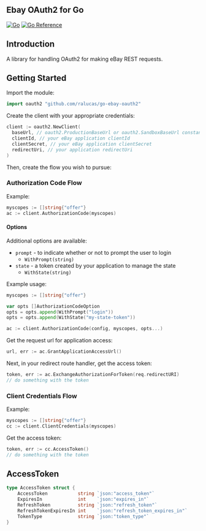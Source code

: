 Ebay OAuth2 for Go
---
[![Go](https://github.com/ralucas/go-ebay-oauth2/actions/workflows/go.yml/badge.svg)](https://github.com/ralucas/go-ebay-oauth2/actions/workflows/go.yml)
[![Go Reference](https://pkg.go.dev/badge/github.com/ralucas/go-ebay-oauth2.svg)](https://pkg.go.dev/github.com/ralucas/go-ebay-oauth2)

## Introduction
A library for handling OAuth2 for making eBay REST requests.

## Getting Started
Import the module:  
```go
import oauth2 "github.com/ralucas/go-ebay-oauth2"
```

Create the client with your appropriate credentials:
```go
client := oauth2.NewClient(
  baseUrl, // oauth2.ProductionBaseUrl or oauth2.SandboxBaseUrl constants are available
  clientId, // your eBay application clientId
  clientSecret, // your eBay application clientSecret
  redirectUri, // your application redirectUri
)
```

Then, create the flow you wish to pursue:

### Authorization Code Flow

Example:
```go
myscopes := []string{"offer"}
ac := client.AuthorizationCode(myscopes)
```

#### Options
Additional options are available:
- `prompt` - to indicate whether or not to prompt the user to login
  - `WithPrompt(string)`
- `state` - a token created by your application to manage the state
  - `WithState(string)`

Example usage:
```go
myscopes := []string{"offer"}

var opts []AuthorizationCodeOption
opts = opts.append(WithPrompt("login"))
opts = opts.append(WithState("my-state-token"))

ac := client.AuthorizationCode(config, myscopes, opts...)
```

Get the request url for application access:
```go
url, err := ac.GrantApplicationAccessUrl()
```

Next, in your redirect route handler, get the access token:
```go
token, err := ac.ExchangeAuthorizationForToken(req.redirectURI)
// do something with the token
```

### Client Credentials Flow
Example:
```go
myscopes := []string{"offer"}
cc := client.ClientCredentials(myscopes)
```

Get the access token:

```go
token, err := cc.AccessToken()
// do something with the token
```

## AccessToken
```go
type AccessToken struct {
	AccessToken           string `json:"access_token"`
	ExpiresIn             int    `json:"expires_in"`
	RefreshToken          string `json:"refresh_token"`
	RefreshTokenExpiresIn int    `json:"refresh_token_expires_in"`
	TokenType             string `json:"token_type"`
}
```